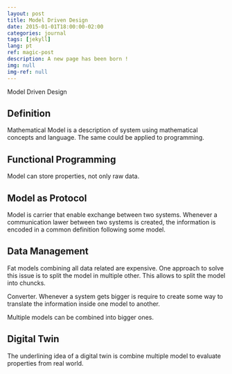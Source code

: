 ```yaml
---
layout: post
title: Model Driven Design
date: 2015-01-01T18:00:00-02:00
categories: journal
tags: [jekyll]
lang: pt
ref: magic-post
description: A new page has been born !
img: null
img-ref: null
---
```


Model Driven Design

## Definition

Mathematical Model is a description of system using mathematical concepts and language. The same could be applied to programming.

## Functional Programming

Model can store properties, not only raw data.

## Model as Protocol

Model is carrier that enable exchange between two systems. Whenever a communication lawer between two systems is created, the information is encoded in a common definition following some model. 

## Data Management

Fat models combining all data related are expensive. One approach to solve this issue is to split the model in multiple other. This allows to split the model into chuncks.

Converter. Whenever a system gets bigger is require to create some way to translate the information inside one model to another. 

Multiple models can be combined into bigger ones.

## Digital Twin

The underlining idea of a digital twin is combine multiple model to evaluate properties from real world.
